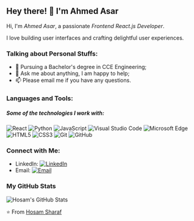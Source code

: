 ## Hey there! 👋 I'm Ahmed Asar

Hi, I'm *Ahmed Asar*, a passionate *Frontend React.js Developer*.

I love building user interfaces and crafting delightful user experiences.

### Talking about Personal Stuffs:

- 💼 Pursuing a Bachelor's degree in CCE Engineering;
- 💬 Ask me about anything, I am happy to help;
- 📫 Please email me if you have any questions.

### Languages and Tools:

##### Some of the technologies I work with:

![React](https://img.shields.io/badge/-React-222222?style=flat&logo=React&logoColor=61DAFB)
![Python](https://img.shields.io/badge/Python-3776AB?style=flat-square&logo=Python&logoColor=white)
![JavaScript](https://img.shields.io/badge/JavaScript-F7DF1E?style=flat-square&logo=JavaScript&logoColor=white)
![Visual Studio Code](https://img.shields.io/badge/Visual_Studio_Code-007ACC?style=flat-square&logo=Visual-Studio-Code&logoColor=white)
![Microsoft Edge](https://img.shields.io/badge/Microsoft_Edge-0078D7?style=flat-square&logo=Microsoft-Edge&logoColor=white)
![HTML5](https://img.shields.io/badge/-HTML5-222222?style=flat&logo=html5&logoColor=E34F26)
![CSS3](https://img.shields.io/badge/-CSS3-222222?style=flat&logo=css3&logoColor=1572B6)
![Git](https://img.shields.io/badge/-Git-222222?style=flat&logo=git&logoColor=F05032)
![GitHub](https://img.shields.io/badge/-GitHub-222222?style=flat&logo=github&logoColor=181717)

### Connect with Me:

- LinkedIn: [![LinkedIn](https://img.shields.io/badge/hosam--sharaf-0077B5?style=flat-square&logo=linkedin&logoColor=white)](https://www.linkedin.com/in/ahmed-asar-594353290/)
- Email: [![Email](https://img.shields.io/badge/ahmedsamirassar@gmail.com-D14836?style=flat-square&logo=gmail&logoColor=white)](mailto:ahmedsamirassar@gmail.com)

### My GitHub Stats

![Hosam's GitHub Stats](https://github-readme-stats.vercel.app/api?username=hosam-eddin&show_icons=true)


⭐️ From [Hosam Sharaf](https://github.com/L1cardo)
